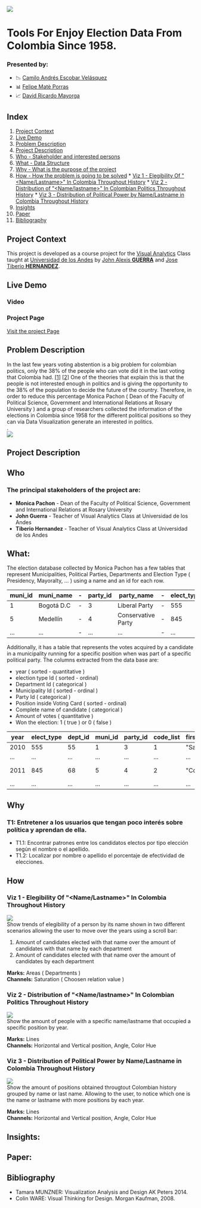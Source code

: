 ![](https://raw.githubusercontent.com/caev03/VA-ProyectoSemestre/master/ReadMeImages/DISCBanner.JPG)

# Tools For Enjoy Election Data From Colombia Since 1958. 

### Presented by:

* :chart_with_downwards_trend: [Camilo Andrés Escobar Velásquez][LinkCamilo]
* :bar_chart: [Felipe Matè Porras][LinkFelipe]
* :chart_with_upwards_trend: [David Ricardo Mayorga][LinkDavid]

## Index

1. [Project Context](https://github.com/caev03/VA-ProyectoSemestre#project-context)
2. [Live Demo](https://github.com/caev03/VA-ProyectoSemestre#live-demo)
3. [Problem Description](https://github.com/caev03/VA-ProyectoSemestre#problem-description)
4. [Project Description](https://github.com/caev03/VA-ProyectoSemestre#project-description)
  1. [Who - Stakeholder and interested persons](https://github.com/caev03/VA-ProyectoSemestre#who)
  2. [What - Data Structure](https://github.com/caev03/VA-ProyectoSemestre#what)
  3. [Why - What is the purpose of the project](https://github.com/caev03/VA-ProyectoSemestre#why)
  4. [How - How the problem is going to be solved](https://github.com/caev03/VA-ProyectoSemestre#how)
    * [Viz 1 - Elegibility Of "\<Name/Lastname\>" In Colombia Throughout History](https://github.com/caev03/VA-ProyectoSemestre#viz-1---elegibility-of-namelastname-in-colombia-throughout-history)
    * [Viz 2 - Distribution of "\<Name/lastname\>" In Colombian Politics Throughout History](https://github.com/caev03/VA-ProyectoSemestre#viz-2---distribution-of-namelastname-in-colombian-politics-throughout-history)
    * [Viz 3 - Distribution of Political Power by Name/Lastname in Colombia Throughout History](https://github.com/caev03/VA-ProyectoSemestre#viz-3---distribution-of-political-power-by-namelastname-in-colombia-throughout-history)
5. [Insights](https://github.com/caev03/VA-ProyectoSemestre#insights)
6. [Paper](https://github.com/caev03/VA-ProyectoSemestre#paper)
7. [Bibliography](https://github.com/caev03/VA-ProyectoSemestre#bibliography)

## Project Context

This project is developed as a course project for the [Visual Analytics][VisualAnalyticsPage] Class taught at [Universidad de los Andes][Uniandes] by [John Alexis **GUERRA**][LinkJohn] and [Jose Tiberio **HERNANDEZ**][LinkTiberio].

## Live Demo

### Video

### Project Page
[Visit the project Page][ProjectPage]

## Problem Description

In the last few years voting abstention is a big problem for colombian politics, only the 38% of the people who can vote did it in the last voting that Colombia had. [\[1\]](http://www.bbc.com/mundo/noticias-america-latina-37539590) [\[2\]](https://www.wilsoncenter.org/sites/default/files/voting_for_peace_wwc-fip_final_english.pdf) One of the theories that explain this is that the people is not interested enough in politics and is giving the opportunity to the 38% of the population to decide the future of the country. Therefore, in order to reduce this percentage Monica Pachon ( Dean of the Faculty of Political Science, Government and International Relations at Rosary University ) and a group of researchers collected the information of the elections in Colombia since 1958 for the different political positions so they can via Data Visualization generate an interested in politics.  
.  
![](https://raw.githubusercontent.com/caev03/VA-ProyectoSemestre/master/ReadMeImages/VotingAbstention.JPG)  

## Project Description

## Who

### The principal stakeholders of the project are:

* **Monica Pachon** - Dean of the Faculty of Political Science, Government and International Relations at Rosary University 
* **John Guerra** - Teacher of Visual Analytics Class at Universidad de los Andes 
* **Tiberio Hernandez** - Teacher of Visual Analytics Class at Universidad de los Andes 

## What:

The election database collected by Monica Pachon has a few tables that represent Municipalities, Political Parties, Departments and Election Type ( Presidency, Mayoralty, ... ) using a name and an id for each row.

muni_id | muni_name | - | party_id |party_name | - | elect_type_id | elect_type_name
---|---|---|---|---|---|---|---
1 | Bogotá D.C | - | 3 | Liberal Party | - | 555 | Presidency
5 | Medellín | - | 4 | Conservative Party | - | 845 | Mayoralty
...|...| - |...|...| - |...|...

Additionally, it has a table that represents the votes acquired by a candidate in a municipality running for a specific position when was part of a specific political party. The columns extracted from the data base are:

* year ( sorted - quantitative )
* election type Id ( sorted - ordinal)
* Department Id ( categorical )
* Municipality Id ( sorted - ordinal )
* Party Id ( categorical )
* Position inside Voting Card ( sorted - ordinal)
* Complete name of candidate ( categorical )
* Amount of votes ( quantitative )
* Won the election: 1 ( true ) or 0 ( false )

year|elect_type|dept_id|muni_id|party_id|code_list|first_lastName|second_lastname|name         |votes|seats
--- |----------|-------|-------|--------|---------|--------------|---------------|-------------|-----|-----
2010|555       |55     |1      |3       |1        |"Sanabria"    |"Ordoñez"      |"Daniel"     |200  |0
... |...       |...    |...    |...     |...      |...           |...            |...          |...  |...
2011|845       |68     |5      |4       |2        |"Cobos"       |"Triana"       |"Jose Andrés"|150  |1
... |...       |...    |...    |...     |...      |...           |...            |...          |...  |...

## Why

### T1: Entretener a los usuarios que tengan poco interés sobre política y aprendan de ella.
* T1.1: Encontrar patrones entre los candidatos electos por tipo elección según el nombre o el apellido.
* T1.2: Localizar por nombre o apellido el porcentaje de efectividad de elecciones.
  

## How

### Viz 1 - Elegibility Of "\<Name/Lastname\>" In Colombia Throughout History

![](https://raw.githubusercontent.com/caev03/VA-ProyectoSemestre/master/ReadMeImages/Vis1.jpg)  
Show trends of elegibility of a person by its name shown in two different scenarios allowing the user to move over the years using a scroll bar:

1. Amount of candidates elected with that name over the amount of candidates with that name by each department  
2. Amount of candidates elected with that name over the amount of candidates by each department  
  
**Marks:** Areas ( Departments )  
**Channels:** Saturation ( Choosen relation value )

### Viz 2 - Distribution of "\<Name/lastname\>" In Colombian Politics Throughout History

![](https://raw.githubusercontent.com/caev03/VA-ProyectoSemestre/master/ReadMeImages/Vis2.jpg)  
Show the amount of people with a specific name/lastname that occupied a specific position by year.
  
**Marks:** Lines  
**Channels:** Horizontal and Vertical position, Angle, Color Hue

### Viz 3 - Distribution of Political Power by Name/Lastname in Colombia Throughout History

![](https://raw.githubusercontent.com/caev03/VA-ProyectoSemestre/master/ReadMeImages/Vis3.jpg)  
Show the amount of positions obtained througtout Colombian history grouped by name or last name. Allowing to the user, to notice which one is the name or lastname with more positions by each year.
  
**Marks:** Lines  
**Channels:** Horizontal and Vertical position, Angle, Color Hue

## Insights:

## Paper:

## Bibliography
* Tamara MUNZNER: Visualization Analysis and Design AK Peters 2014.
* Colin WARE: Visual Thinking for Design. Morgan Kaufman, 2008.

[ProjectPage]:http://caev03.github.io/VA-ProyectoSemestre
[VisualAnalyticsPage]:http://johnguerra.co/classes/isis_4822_fall_2016/
[LinkJohn]:http://johnguerra.co/
[LinkTiberio]:https://sistemasacademico.uniandes.edu.co/~jhernand/dokuwiki/doku.php
[LinkCamilo]:https://github.com/caev03
[LinkFelipe]:https://github.com/f94f
[LinkDavid]:https://github.com/damayor
[Uniandes]:http://www.uniandes.edu.co



